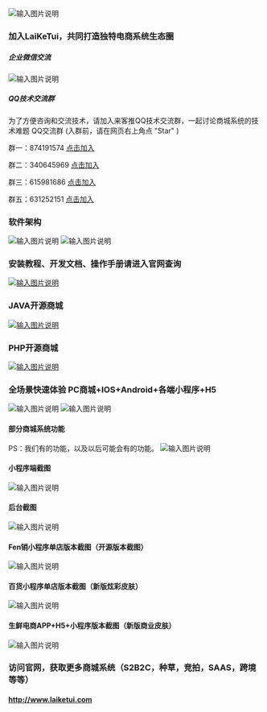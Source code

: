![输入图片说明](%E7%A0%81%E4%BA%91%E4%B8%BB.png)

### 加入LaiKeTui，共同打造独特电商系统生态圈
##### 企业微信交流
![输入图片说明](images/%E7%A0%81%E4%BA%91%E4%BA%8C%E7%BB%B4%E7%A0%81.gif)
##### QQ技术交流群
为了方便咨询和交流技术，请加入来客推QQ技术交流群，一起讨论商城系统的技术难题
QQ交流群 (入群前，请在网页右上角点 "Star" )

群一：874191574 [点击加入](http:///qm.qq.com/cgi-bin/qm/qr?k=hrazNWgKJu0Ma48rMDdvoCFMtKm1XBuP&jump_from=webapi) 

群二：340645969 [点击加入](http://shang.qq.com/wpa/qunwpa?idkey=427109459854834986069455266c718998467b63c78f455940d6291de01a7d0b) 

群三：615981686 [点击加入](http://shang.qq.com/wpa/qunwpa?idkey=2bc690569245606dcfbf7e67a9abcd8086cd825b4d946bb122ba3b091044a6e4) 

群五：631252151 [点击加入](http://shang.qq.com/wpa/qunwpa?idkey=e608e87cf657e7f0d0a6fe85b127784efd373f6e1e18d21b590af85f2612df55)

### 软件架构
![输入图片说明](images/PHP.png)
![输入图片说明](images/JAVA.png)
### 安装教程、开发文档、操作手册请进入官网查询

[![输入图片说明](images/%E5%AE%98%E7%BD%91.png)](http://www.laiketui.com)

### JAVA开源商城

[![输入图片说明](JAVA.png)](http://www.laiketui.com/cpc/web/index.html?source=gitee)

### PHP开源商城

[![输入图片说明](php.png)](http://www.laiketui.com/cpc/web/product/phpExtension.html?source=gitee)

### 全场景快速体验 PC商城+IOS+Android+各端小程序+H5
![输入图片说明](images/%E6%BC%94%E7%A4%BA.png)
![输入图片说明](images/%E5%B9%BF%E5%91%8Agif.gif)
#### 部分商城系统功能
PS：我们有的功能，以及以后可能会有的功能。
![输入图片说明](https://foruda.gitee.com/images/1663731302243061048/d0908da2_11650488.png "组 2341.png")
#### 小程序端截图
![输入图片说明](https://foruda.gitee.com/images/1663731625337787505/2a13392c_11650488.png "组 2347.png")
#### 后台截图
![输入图片说明](https://foruda.gitee.com/images/1663731649748532276/bd452747_11650488.png "组 2346.png")

#### Fen销小程序单店版本截图（开源版本截图）
![输入图片说明](https://foruda.gitee.com/images/1663731701812710944/43151dee_11650488.png "组 2348.png")
#### 百货小程序单店版本截图（新版炫彩皮肤）
![输入图片说明](https://foruda.gitee.com/images/1663731728799844710/bd61887b_11650488.png "组 2351.png")
#### 生鲜电商APP+H5+小程序版本截图（新版商业皮肤）
![输入图片说明](https://foruda.gitee.com/images/1663731790089624964/bde763d6_11650488.png "组 2353.png")
### 访问官网，获取更多商城系统（S2B2C，种草，竞拍，SAAS，跨境等等）
#### http://www.laiketui.com
